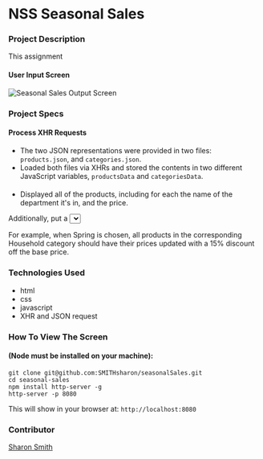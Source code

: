 # NSS Seasonal Sales

### Project Description 
This assignment 
#### User Input Screen
![Seasonal Sales Output Screen](https:......png)




### Project Specs
#### Process XHR Requests
- The two JSON representations were provided in two files: `products.json`, and `categories.json`. 
- Loaded both files via XHRs and stored the contents in two different JavaScript variables, `productsData` and `categoriesData`.

####
- Displayed all of the products, including for each the name of the department it's in, and the price.

 Additionally, put a <select> element at the top of the page that contains all possible values of the season_discount key in the categories file. As soon as you select one of the seasons, all prices on the page should immediately be discounted by the corresponding percentage.

For example, when Spring is chosen, all products in the corresponding Household category should have their prices updated with a 15% discount off the base price.






### Technologies Used
- html
- css
- javascript
- XHR and JSON request


### How To View The Screen 
#### (Node must be installed on your machine):
```
git clone git@github.com:SMITHsharon/seasonalSales.git
cd seasonal-sales
npm install http-server -g
http-server -p 8080
```

This will show in your browser at: `http://localhost:8080`

### Contributor
[Sharon Smith](https://github.com/SMITHsharon)


